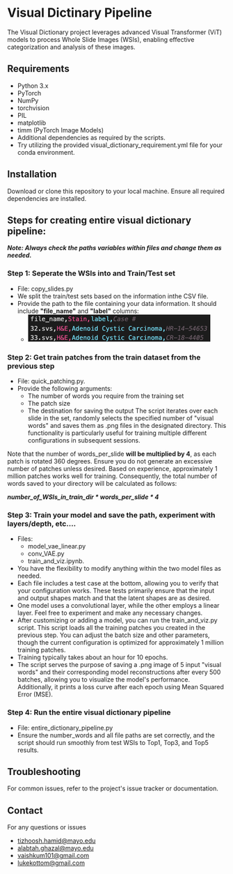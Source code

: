 # Visual Dictinary Pipeline
The Visual Dictionary project leverages advanced Visual Transformer (ViT) models to process Whole Slide Images (WSIs), enabling effective categorization and analysis of these images.

## Requirements
- Python 3.x
- PyTorch
- NumPy
- torchvision
- PIL
- matplotlib
- timm (PyTorch Image Models)
- Additional dependencies as required by the scripts.
- Try utilizing the provided visual_dictionary_requirement.yml file for your conda environment.

## Installation
Download or clone this repository to your local machine. Ensure all required dependencies are installed.

## Steps for creating entire visual dictionary pipeline:
***Note: Always check the paths variables within files and change them as needed.***
### Step 1: Seperate the WSIs into and Train/Test set
- File: copy_slides.py
- We split the train/test sets based on the information inthe CSV file.
- Provide the path to the file containing your data information. It should include **"file_name"** and **"label"** columns:
    - ![alt text](csv_example.png)

### Step 2: Get train patches from the train dataset from the previous step
- File: quick_patching.py. 
- Provide the following arguments:
    - The number of words you require from the training set
    - The patch size
    - The destination for saving the output
The script iterates over each slide in the set, randomly selects the specified number of "visual words" and saves them as .png files in the designated directory. This functionality is particularly useful for training multiple different configurations in subsequent sessions.

Note that the number of words_per_slide **will be multiplied by 4**, as each patch is rotated 360 degrees. Ensure you do not generate an excessive number of patches unless desired. Based on experience, approximately 1 million patches works well for training. Consequently, the total number of words saved to your directory will be calculated as follows:

***number_of_WSIs_in_train_dir * words_per_slide * 4***

### Step 3: Train your model and save the path, experiment with layers/depth, etc....
- Files: 
    - model_vae_linear.py
    - conv_VAE.py
    - train_and_viz.ipynb. 
- You have the flexibility to modify anything within the two model files as needed. 
- Each file includes a test case at the bottom, allowing you to verify that your configuration works. These tests primarily ensure that the input and output shapes match and that the latent shapes are as desired. 
- One model uses a convolutional layer, while the other employs a linear layer. Feel free to experiment and make any necessary changes.
- After customizing or adding a model, you can run the train_and_viz.py script. This script loads all the training patches you created in the previous step. You can adjust the batch size and other parameters, though the current configuration is optimized for approximately 1 million training patches. 
- Training typically takes about an hour for 10 epochs.
- The script serves the purpose of saving a .png image of 5 input "visual words" and their corresponding model reconstructions after every 500 batches, allowing you to visualize the model's performance. Additionally, it prints a loss curve after each epoch using Mean Squared Error (MSE).

### Step 4: Run the entire visual dictionary pipeline
- File: entire_dictionary_pipeline.py 
- Ensure the number_words and all file paths are set correctly, and the script should run smoothly from test WSIs to Top1, Top3, and Top5 results. 

## Troubleshooting
For common issues, refer to the project's issue tracker or documentation.

## Contact
For any questions or issues
- tizhoosh.hamid@mayo.edu
- alabtah.ghazal@mayo.edu
- vaishkum101@gmail.com
- lukekottom@gmail.com 
